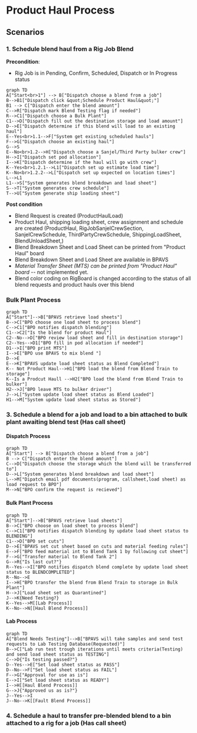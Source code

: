 # Product Haul Process 



## Scenarios

### 1. Schedule blend haul from a Rig Job Blend

**Precondition**:

- Rig Job is in Pending, Confirm, Scheduled, Dispatch or In Progress status

  

```mermaid
graph TD
A["Start<br>1"] --> B["Dispatch choose a blend from a job"] 
B-->B1["Dispatch click &quot;Schedule Product Haul&quot;"]
B1 --> C["Dispatch enter the blend amount"]
C-->R["Dispatch mark Blend Testing flag if needed"]
R-->C1["Dispatch choose a Bulk Plant"]
C1-->D["Dispatch fill out the destination storage and load amount"]
D-->E["Dispatch determine if this blend will load to an existing haul"]
E--Yes<br>1.1-->F["System get existing scheduled hauls"]
F-->G["Dispatch choose an existing haul"]
G-->S
E--No<br>1.2-->H["Dispatch choose a Sanjel/Third Party bulker crew"]
H-->I["Dispatch set pod allocation"]
I-->K["Dispatch determine if the haul will go with crew"]
K--Yes<br>1.2.1-->L1["Dispatch set up estimate load time"]
K--No<br>1.2.2-->L["Dispatch set up expected on location times"]
L-->L1
L1-->S["System generates blend breakdown and load sheet"]
S-->T["System generates crew schedule"]
T-->U["System generate ship loading sheet"]

```

**Post condition**

- Blend Request is created (ProductHaulLoad)
- Product Haul, shipping loading sheet, crew assignment and schedule are created (ProductHaul, RigJobSanjelCrewSection, SanjelCrewSchedule, ThirdPartyCrewSchedule, ShippingLoadSheet, BlendUnloadSheet,)
- Blend Breakdown Sheet and Load Sheet can be printed from "Product Haul" board
- Blend Breakdown Sheet and Load Sheet are available in BPAVS
- *Material Transfer Sheet (MTS) can be printed from "Product Haul" board* -- not implemented yet.
- Blend color coding on RigBoard is changed according to the status of all blend requests and product hauls over this blend



### Bulk Plant Process

```mermaid
graph TD
A["Start"]-->B["BPAVS retrieve load sheets"]
B-->C["BPO choose one load sheet to process blend"]
C-->C1["BPO notifies dispatch blending"]
C1-->C2["Is the blend for product Haul"]
C2--No-->D["BPO review load sheet and fill in destination storage"]
C2--Yes-->D1["BPO fill in pod allocation if needed"]
D1-->I["BPO print MTS"]
I-->E["BPO use BPAVS to mix blend "]
D-->E
E-->K["BPAVS update load sheet status as Blend Completed"]
K-- Not Product Haul-->H1["BPO load the blend from Blend Train to storage"]
K--Is a Prodcut Haull -->H2["BPO load the blend from Blend Train to bulker"]
H2-->J["BPO leave MTS to bulker driver"]
J-->L["System update load sheet status as Blend Loaded"]
H1-->M["System update load sheet status as Stored"]
```

### 3. Schedule a blend for a job and load to a bin attached to bulk plant awaiting blend test (Has call sheet)



#### Dispatch Process

```mermaid
graph TD
A["Start"] --> B["Dispatch choose a blend from a job"] 
B --> C["Dispatch enter the blend amount"]
C-->D["Dispatch choose the storage which the blend will be transferred to"]
D-->L["System generates blend breakdown and load sheet"]
L-->M["Dipatch email pdf documents(program, callsheet,load sheet) as load request to BPO"]
M-->N["BPO confirm the request is recieved"]

```

#### Bulk Plant Process

```mermaid
graph TD
A["Start"]-->B["BPAVS retrieve load sheets"]
B-->C["BPO choose on load sheet to process blend"]
C-->C1["BPO notifies dispatch blending by update load sheet status to BLENDING"]
C1-->D["BPO set cuts"]
D-->E["BPAVS set cut sheet based on cuts and material feeding rules"]
E-->F["BPO feed material int to Blend Tank 1 by following cut sheet"]
F-->G["Transfer material to Blend Tank 2"]
G-->R{"Is last cut?"}
R--Yes-->I["BPO notifies dispatch blend complete by update load sheet status to BLENDCOMPLETED"]
R--No-->E
I-->H["BPO transfer the blend from Blend Train to storage in Bulk Plant"]
H-->J["Load sheet set as Quarantined"]
J-->K{Need Testing?}
K--Yes-->M[[Lab Process]]
K--No-->N[[Haul Blend Process]]
```

#### Lab Process

```mermaid
graph TD
A["Blend Needs Testing"]-->B["BPAVS will take samples and send test requests to Lab Testing Database(Requested)"]
B-->C["Lab run test trough iterations until meets criteria(Testing) and send load sheet status as TESTING"]
C-->D{"Is testing passed?"}
D--Yes-->E["Set load sheet status as PASS"]
D--No-->F["Set load sheet status as FAIL"]
F-->G["Approval for use as is"]
E-->I["Set load sheet status as READY"]
I-->H[[Haul Blend Process]]
G-->J{"Approved us as is?"}
J--Yes-->I
J--No-->K[[Fault Blend Process]]
```



### 4. Schedule a haul to transfer pre-blended blend to a bin attached to a rig for a job (Has call sheet)

